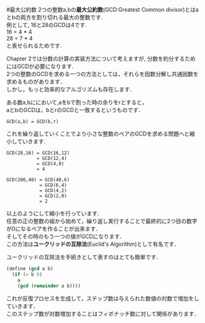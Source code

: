 #最大公約数
2つの整数a,bの**最大公約数**(GCD:Greatest Common divisor)とはaとbの両方を割り切れる最大の整数です.  
例として, 16と28のGCDは4です.  
16 = 4 * 4  
28 = 7 * 4  
と表せられるためです.

Chapter 2では分数の計算の実装方法について考えますが, 分数を約分するためにはGCDが必要になります.  
2つの整数のGCDを求める一つの方法としては，それらを因数分解し共通因数を求めるものがあります．  
しかし，もっと効率的なアルゴリズムも存在します．

ある数a,bににおいて,aをbで割った時の余りをrとすると，  
aとbのGCDは，bとrのGCDと一致するというものです．
```
GCD(a,b) = GCD(b,r)
```
これを繰り返していくことでより小さな整数のペアのGCDを求める問題へと縮小していきます.
```
GCD(28,16) = GCD(16,12)
           = GCD(12,4)
           = GCD(4,0)
           = 4
```

```
GCD(206,40) = GCD(40,6)
            = GCD(6,4)
            = GCD(4,2)
            = GCD(2,0)
            = 2

```
以上のようにして縮小を行っています.  
任意の正の整数の組から始めて，繰り返し実行することで最終的に2つ目の数字が0になるペアを作ることが出来ます．  
そしてその時のもう一つの値がGCDになります．  
この方法は**ユークリッドの互除法**(Euclid's Algorithm)として有名です．

ユークリッドの互除法を手続きとして表すのはとても簡単です．
```scheme
(define (gcd a b)
  (if (= b 0) 
    a
    (gcd (remainder a b))))
```
これが反復プロセスを生成して，ステップ数は与えられた数値の対数で増加をしていきます．  
このステップ数が対数増加することはフィボナッチ数に対して関係があります．

